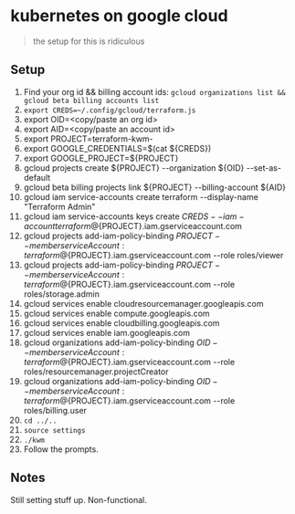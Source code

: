 # kubernetes on google cloud
> the setup for this is ridiculous

## Setup
1. Find your org id && billing account ids: `gcloud organizations list && gcloud beta billing accounts list`
2. `export CREDS=~/.config/gcloud/terraform.js`
3. export OID=<copy/paste an org id>
4. export AID=<copy/paste an account id>
5. export PROJECT=terraform-kwm-<something-custom>
6. export GOOGLE_CREDENTIALS=$(cat ${CREDS})
7. export GOOGLE_PROJECT=${PROJECT}
8. gcloud projects create ${PROJECT} --organization ${OID} --set-as-default
9. gcloud beta billing projects link ${PROJECT} --billing-account ${AID}
10. gcloud iam service-accounts create terraform --display-name "Terraform Admin"
11. gcloud iam service-accounts keys create ${CREDS} --iam-account terraform@${PROJECT}.iam.gserviceaccount.com
12. gcloud projects add-iam-policy-binding ${PROJECT} --member serviceAccount:terraform@${PROJECT}.iam.gserviceaccount.com --role roles/viewer
13. gcloud projects add-iam-policy-binding ${PROJECT} --member serviceAccount:terraform@${PROJECT}.iam.gserviceaccount.com --role roles/storage.admin
14. gcloud services enable cloudresourcemanager.googleapis.com
15. gcloud services enable compute.googleapis.com
16. gcloud services enable cloudbilling.googleapis.com
17. gcloud services enable iam.googleapis.com
18. gcloud organizations add-iam-policy-binding ${OID} --member serviceAccount:terraform@${PROJECT}.iam.gserviceaccount.com --role roles/resourcemanager.projectCreator
19. gcloud organizations add-iam-policy-binding ${OID} --member serviceAccount:terraform@${PROJECT}.iam.gserviceaccount.com --role roles/billing.user
20. `cd ../..`
21. `source settings`
22. `./kwm`
23. Follow the prompts.

## Notes
Still setting stuff up. Non-functional.
